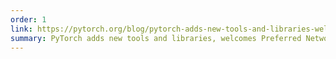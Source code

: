 ```yaml
---
order: 1
link: https://pytorch.org/blog/pytorch-adds-new-tools-and-libraries-welcomes-preferred-networks-to-its-community/ 
summary: PyTorch adds new tools and libraries, welcomes Preferred Networks to its community.
---
```


